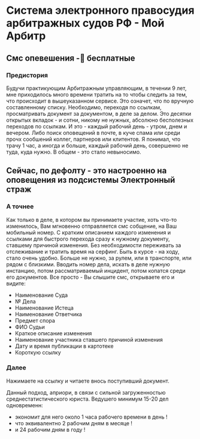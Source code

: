 # Система электронного правосудия арбитражных судов РФ - Мой Арбитр
## Смс опевешения -🚀 бесплатные 
### Предистория
Будучи практикующим Арбитражным управляющим, в течении 9 лет,
мне приходилось много времени тратить на то чтобы следить за тем,
что происходит в вышеуказанном сервисе. 
Это означет, что по вручную составленному
списку. Необходимо, переходя по ссылкам, просматривать документ за документом,
в деле за делом. Это десятки открытых вкладок - и сотни, никому не нужных,
абсолюно бесполезных переходов по ссылкам. И это - каждый рабочий день - утром, днем и вечером.
Либо поиск оповещений в почте, в куче спама или среди прочх сообшений коллег,
партнеров или клитентов. 
Я понимал, что трачу 1 час, а иногда и больше, каждый рабочий день,
совершенно не туда, куда нужно. 
В общем - это стало невыносимо. 
## Сейчас, по дефолту - это настроенно на оповещения из подсистемы Электронный страж
### А точнее
Как только в деле, в котором вы принимаете участие, хоть что-то изменилось,
Вам мгновенно отправляется смс собщение, на Ваш мобильный номер. 
С кратким описанием каждого изменения и ссылками для быстрого перехода
сразу к нужному документу, ставшему причиной изменения.
Без необходимости переживать за отслеживание и тратить время на серфинг.
Быть в курсе - на ходу, стало очень удобно. Больше не нужно, за рулем, или в транспорте,
или рядом с близкими. Вводить номер дела, искать в деле нужную инстанцию, потом рассматриваемый инцидент, потом копатся среди его документов.
Все просто - Вы слышите смс, открываете его и видите:
- Наименование Суда
- № Дела
- Наименование Истеца
- Наименование Ответчика
- Предмет спора
- ФИО Судьи
- Краткое описание изменения
- Наименование участника ставшего причиной изменения
- Дату и время публикации в картотеке
- Короткую ссылку

### Далее

Нажимаете на ссылку и читаете внось поступивший документ. 

Данный подход, априори, в связи с сильной загруженностью среднестатистического юриста. 
Ведушего минимум 15-20 дел одновременн:
- экономит для него около 1 часа рабочего времени в день !
- что эквивалентно 2 рабочим дням в месяце !
- и 24 рабочим дням в году !
